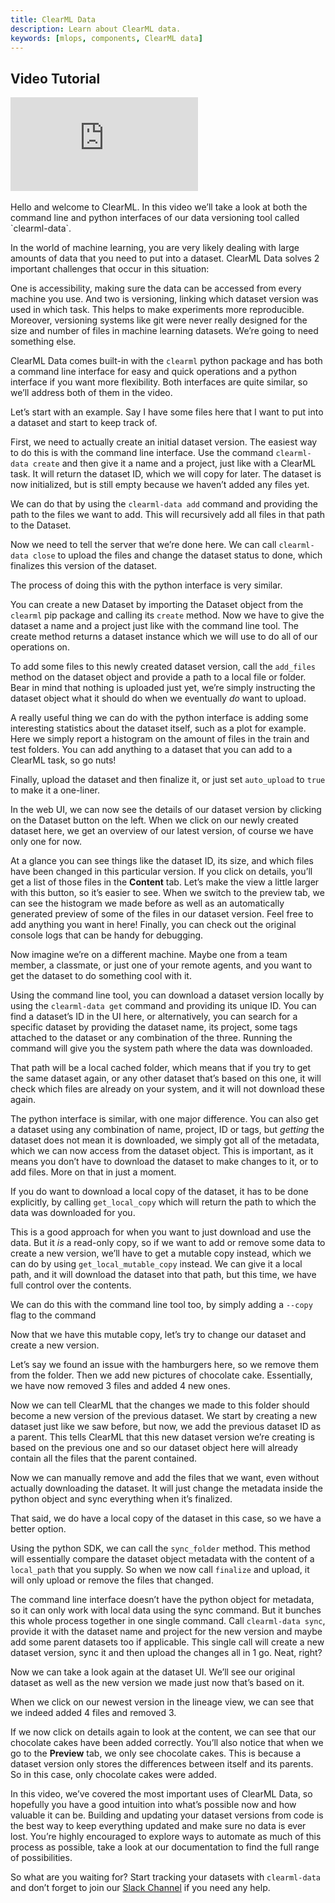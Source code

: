 ```yaml
---
title: ClearML Data
description: Learn about ClearML data.
keywords: [mlops, components, ClearML data]
---
```



## Video Tutorial

<div class="vid" >
<iframe style={{position: 'absolute', top: '0', left: '0', bottom: '0', right: '0', width: '100%', height: '100%'}} 
        src="https://www.youtube.com/embed/S2pz9jn26uI?rel=0" 
        title="YouTube video player" 
        frameborder="0" 
        allow="accelerometer; autoplay; clipboard-write; encrypted-media; gyroscope; picture-in-picture; fullscreen" 
        allowfullscreen>
</iframe>
</div>

<br/>

<Collapsible type="info" title="Video Transcript">
Hello and welcome to ClearML. In this video we’ll take a look at both the command line and python interfaces of our data versioning tool called `clearml-data`. 

In the world of machine learning, you are very likely dealing with large amounts of data that you need to put into a dataset. ClearML Data solves 2 important challenges that occur in this situation:

One is accessibility, making sure the data can be accessed from every machine you use. And two is versioning, linking which dataset version was used in which task. This helps to make experiments more reproducible. Moreover, versioning systems like git were never really designed for the size and number of files in machine learning datasets. We’re going to need something else.

ClearML Data comes built-in with the `clearml` python package and has both a command line interface for easy and quick operations and a python interface if you want more flexibility. Both interfaces are quite similar, so we’ll address both of them in the video.

Let’s start with an example. Say I have some files here that I want to put into a dataset and start to keep track of.

First, we need to actually create an initial dataset version. The easiest way to do this is with the command line interface. Use the command `clearml-data create` and then give it a name and a project, just like with a ClearML task. It will return the dataset ID, which we will copy for later. The dataset is now initialized, but is still empty because we haven’t added any files yet.

We can do that by using the `clearml-data add` command and providing the path to the files we want to add. This will recursively add all files in that path to the Dataset.

Now we need to tell the server that we’re done here. We can call `clearml-data close` to upload the files and change the dataset status to done, which finalizes this version of the dataset.

The process of doing this with the python interface is very similar.

You can create a new Dataset by importing the Dataset object from the `clearml` pip package and calling its `create` method. Now we have to give the dataset a name and a project just like with the command line tool. The create method returns a dataset instance which we will use to do all of our operations on.

To add some files to this newly created dataset version, call the `add_files` method on the dataset object and provide a path to a local file or folder. Bear in mind that nothing is uploaded just yet, we’re simply instructing the dataset object what it should do when we eventually *do* want to upload.

A really useful thing we can do with the python interface is adding some interesting statistics about the dataset itself, such as a plot for example. Here we simply report a histogram on the amount of files in the train and test folders. You can add anything to a dataset that you can add to a ClearML task, so go nuts!

Finally, upload the dataset and then finalize it, or just set `auto_upload` to `true` to make it a one-liner.

In the web UI, we can now see the details of our dataset version by clicking on the Dataset button on the left. When we click on our newly created dataset here, we get an overview of our latest version, of course we have only one for now.

At a glance you can see things like the dataset ID, its size, and which files have been changed in this particular version. If you click on details, you’ll get a list of those files in the **Content** tab. Let’s make the view a little larger with this button, so it’s easier to see. When we switch to the preview tab, we can see the histogram we made before as well as an automatically generated preview of some of the files in our dataset version. Feel free to add anything you want in here! Finally, you can check out the original console logs that can be handy for debugging.

Now imagine we’re on a different machine. Maybe one from a team member, a classmate, or just one of your remote agents, and you want to get the dataset to do something cool with it.

Using the command line tool, you can download a dataset version locally by using the `clearml-data get` command and providing its unique ID. You can find a dataset’s ID in the UI here, or alternatively, you can search for a specific dataset by providing the dataset name, its project, some tags attached to the dataset or any combination of the three. Running the command will give you the system path where the data was downloaded.

That path will be a local cached folder, which means that if you try to get the same dataset again, or any other dataset that’s based on this one, it will check which files are already on your system, and it will not download these again.

The python interface is similar, with one major difference. You can also get a dataset using any combination of name, project, ID or tags, but _getting_ the dataset does not mean it is downloaded, we simply got all of the metadata, which we can now access from the dataset object. This is important, as it means you don’t have to download the dataset to make changes to it, or to add files. More on that in just a moment.

If you do want to download a local copy of the dataset, it has to be done explicitly, by calling `get_local_copy` which will return the path to which the data was downloaded for you.

This is a good approach for when you want to just download and use the data. But it *is* a read-only copy, so if we want to add or remove some data to create a new version, we’ll have to get a mutable copy instead, which we can do by using `get_local_mutable_copy` instead. We can give it a local path, and it will download the dataset into that path, but this time, we have full control over the contents.

We can do this with the command line tool too, by simply adding a `--copy` flag to the command

Now that we have this mutable copy, let’s try to change our dataset and create a new version. 

Let’s say we found an issue with the hamburgers here, so we remove them from the folder. Then we add new pictures of chocolate cake. Essentially, we have now removed 3 files and added 4 new ones.

Now we can tell ClearML that the changes we made to this folder should become a new version of the previous dataset. We start by creating a new dataset just like we saw before, but now, we add the previous dataset ID as a parent. This tells ClearML that this new dataset version we’re creating is based on the previous one and so our dataset object here will already contain all the files that the parent contained.

Now we can manually remove and add the files that we want, even without actually downloading the dataset. It will just change the metadata inside the python object and sync everything when it’s finalized.

That said, we do have a local copy of the dataset in this case, so we have a better option.

Using the python SDK, we can call the `sync_folder` method. This method will essentially compare the dataset object metadata with the content of a `local_path` that you supply. So when we now call `finalize` and upload, it will only upload or remove the files that changed.

The command line interface doesn’t have the python object for metadata, so it can only work with local data using the sync command. But it bunches this whole process together in one single command. Call `clearml-data sync`, provide it with the dataset name and project for the new version and maybe add some parent datasets too if applicable. This single call will create a new dataset version, sync it and then upload the changes all in 1 go. Neat, right?

Now we can take a look again at the dataset UI. We’ll see our original dataset as well as the new version we made just now that’s based on it.

When we click on our newest version in the lineage view, we can see that we indeed added 4 files and removed 3.

If we now click on details again to look at the content, we can see that our chocolate cakes have been added correctly. You’ll also notice that when we go to the **Preview** tab, we only see chocolate cakes. This is because a dataset version only stores the differences between itself and its parents. So in this case, only chocolate cakes were added.

In this video, we’ve covered the most important uses of ClearML Data, so hopefully you have a good intuition into what’s possible now and how valuable it can be. Building and updating your dataset versions from code is the best way to keep everything updated and make sure no data is ever lost. You’re highly encouraged to explore ways to automate as much of this process as possible, take a look at our documentation to find the full range of possibilities.

So what are you waiting for? Start tracking your datasets with `clearml-data` and don’t forget to join our [Slack Channel](https://join.slack.com/t/clearml/shared_invite/zt-1v74jzwkn-~XsuWB0btXOlfFQCh8DJQw) if you need any help.

</Collapsible>
